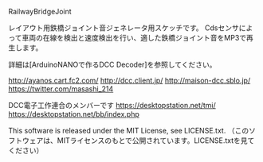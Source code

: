 RailwayBridgeJoint

レイアウト用鉄橋ジョイント音ジェネレータ用スケッチです。
Cdsセンサによって車両の在線を検出と速度検出を行い、適した鉄橋ジョイント音をMP3で再生します。

詳細は[ArduinoNANOで作るDCC Decoder]を参照してください。

http://ayanos.cart.fc2.com/ http://dcc.client.jp/ http://maison-dcc.sblo.jp/ https://twitter.com/masashi_214

DCC電子工作連合のメンバーです
https://desktopstation.net/tmi/ https://desktopstation.net/bb/index.php

This software is released under the MIT License, see LICENSE.txt.
（このソフトウェアは、MITライセンスのもとで公開されています。LICENSE.txtを見てください）
